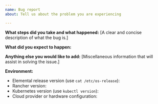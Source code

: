 ```yaml
---
name: Bug report
about: Tell us about the problem you are experiencing

---
```


**What steps did you take and what happened:**
[A clear and concise description of what the bug is.]


**What did you expect to happen:**


**Anything else you would like to add:**
[Miscellaneous information that will assist in solving the issue.]


**Environment:**

- Elemental release version (use `cat /etc/os-release`):
- Rancher version:
- Kubernetes version (use `kubectl version`):
- Cloud provider or hardware configuration:
